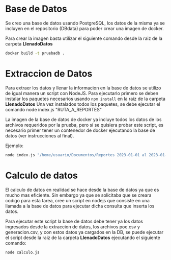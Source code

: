 
# Base de Datos
Se creo una base de datos usando PostgreSQL, los datos de la misma ya se incluyen en el repositorio (DBdata) para poder crear una imagen de docker.

Para crear la imagen basta utilizar el siguiente comando desde la raiz de la carpeta **LlenadoDatos**
```bash
docker build -t pruebadb .
```

# Extraccion de Datos
Para extraer los datos y llenar la informacion en la base de datos se utilizo de igual manera un script con NodeJS.
Para ejecutarlo primero se deben instalar los paquetes necesarios usando ```npm install``` en la raiz de la carpeta **LlenadoDatos**
Una vez instalados todos los paquetes, se debe ejecutar el comando node index.js "RUTA_A_REPORTES"

La imagen de la base de datos de docker ya incluye todos los datos de los archivos requeridos por la prueba, pero si se quisiera probar este script, es necesario primer tener un contenedor de docker ejecutando la base de datos (ver instrucciones al final).

Ejemplo:
```bash
node index.js "/home/usuario/Documentos/Reportes 2023-01-01 al 2023-01-10"
```

# Calculo de datos
El calculo de datos en realidad se hace desde la base de datos ya que es mucho mas eficiente. Sin embargo ya que se solicitaba que se creara codigo para esta tarea, cree un script en nodejs que consiste en una llamada a la base de datos para ejecutar dicha consulta que inserta los datos.

Para ejecutar este script la base de datos debe tener ya los datos ingresados desde la extraccion de datos, los archivos poe.csv y generacion.csv, y con estos datos ya cargados en la DB, se puede ejecutar el script desde la raiz de la carpeta **LlenadoDatos** ejecutando el siguiente comando:

```bash
node calculo.js
```
